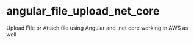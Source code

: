 # angular_file_upload_net_core
Upload File or Attach file using Angular and .net core working in AWS as well
